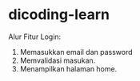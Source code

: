 # dicoding-learn
Alur Fitur Login:
1. Memasukkan email dan password
2. Memvalidasi masukan.
3. Menampilkan halaman home.
